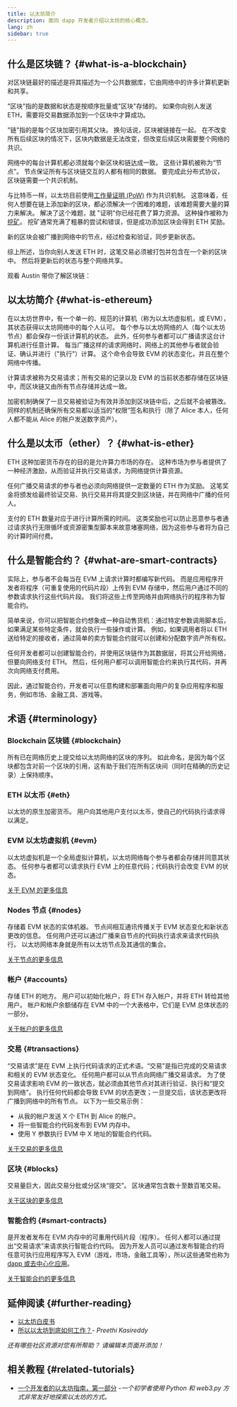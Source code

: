 ```yaml
---
title: 以太坊简介
description: 面向 dapp 开发者介绍以太坊的核心概念。
lang: zh
sidebar: true
---
```


## 什么是区块链？ {#what-is-a-blockchain}

对区块链最好的描述是将其描述为一个公共数据库，它由网络中的许多计算机更新和共享。

"区块"指的是数据和状态是按顺序批量或"区块"存储的。 如果你向别人发送 ETH，需要将交易数据添加到一个区块中才算成功。

"链"指的是每个区块加密引用其父块。 换句话说，区块被链接在一起。 在不改变所有后续区块的情况下，区块内数据是无法改变，但改变后续区块需要整个网络的共识。

网络中的每台计算机都必须就每个新区块和链达成一致。 这些计算机被称为“节点”。 节点保证所有与区块链交互的人都有相同的数据。 要完成此分布式协议，区块链需要一个共识机制。

与比特币一样，以太坊目前使用[工作量证明 (PoW)](/developers/docs/consensus-mechanisms/pow/) 作为共识机制。 这意味着，任何人想要在链上添加新的区块，都必须解决一个困难的难题，该难题需要大量的算力来解决。 解决了这个难题，就 "证明"你已经花费了算力资源。 这种操作被称为[挖矿](/developers/docs/consensus-mechanisms/pow/mining/)。 挖矿通常充满了粗暴的尝试和错误，但是成功添加区块会得到 ETH 奖励。

新的区块会被广播到网络中的节点，经过检查和验证，同步更新状态。

综上所述，当你向别人发送 ETH 时，这笔交易必须被打包并包含在一个新的区块中。 然后将更新后的状态与整个网络共享。

观看 Austin 带你了解区块链：

<YouTube id="zcX7OJ-L8XQ" />

<YouTube id="zcX7OJ-L8XQ" />

## 以太坊简介 {#what-is-ethereum}

在以太坊世界中，有一个单一的、规范的计算机（称为以太坊虚拟机，或 EVM），其状态获得以太坊网络中的每个人认可。 每个参与以太坊网络的人（每个以太坊节点）都会保存一份该计算机的状态。 此外，任何参与者都可以广播请求这台计算机进行任意计算。 每当广播这样的请求网络时，网络上的其他参与者就会验证、确认并进行（"执行"）计算。 这个命令会导致 EVM 的状态变化，并且在整个网络中传播。

计算请求被称为交易请求；所有交易的记录以及 EVM 的当前状态都存储在区块链中，而区块链又由所有节点存储并达成一致。

加密机制确保了一旦交易被验证为有效并添加到区块链中后，之后就不会被篡改。 同样的机制还确保所有交易都以适当的“权限”签名和执行（除了 Alice 本人，任何人都不能从 Alice 的帐户发送数字资产）。

## 什么是以太币（ether）？ {#what-is-ether}

ETH 这种加密货币存在的目的是允许算力市场的存在。 这种市场为参与者提供了一种经济激励，从而验证并执行交易请求，为网络提供计算资源。

任何广播交易请求的参与者也必须向网络提供一定数量的 ETH 作为奖励。 这笔奖金将颁发给最终验证交易、执行交易并将其提交到区块链，并在网络中广播的任何人。

支付的 ETH 数量对应于进行计算所需的时间。 这类奖励也可以防止恶意参与者通过请求执行无限循环或资源密集型脚本来故意堵塞网络，因为这些参与者将为自己的计算时间付费。

## 什么是智能合约？ {#what-are-smart-contracts}

实际上，参与者不会每当在 EVM 上请求计算时都编写新代码。 而是应用程序开发者将程序（可重复使用的代码片段）上传到 EVM 存储中，然后用户通过不同的参数请求执行这些代码片段。 我们将这些上传至网络并由网络执行的程序称为智能合约。

简单来说，你可以把智能合约想象成一种自动售货机：通过特定参数调用脚本后，如果满足某些特定条件，就会执行一些操作或计算。 例如，如果调用者将以 ETH 送给特定的接收者，通过简单的卖方智能合约就可以创建和分配数字资产所有权。

任何开发者都可以创建智能合约，并使用区块链作为其数据层，将其公开给网络，但要向网络支付 ETH。 然后，任何用户都可以调用智能合约来执行其代码，并再次向网络支付费用。

因此，通过智能合约，开发者可以任意构建和部署面向用户的复杂应用程序和服务，例如市场、金融工具、游戏等。

## 术语 {#terminology}

### Blockchain 区块链 {#blockchain}

所有已在网络历史上提交给以太坊网络的区块的序列。 如此命名，是因为每个区块都包含对前一个区块的引用，这有助于我们在所有区块间（同时在精确的历史记录）上保持顺序。

### ETH 以太币 {#eth}

以太坊的原生加密货币。 用户向其他用户支付以太币，使自己的代码执行请求得以满足。

### EVM 以太坊虚拟机 {#evm}

以太坊虚拟机是一个全局虚拟计算机，以太坊网络每个参与者都会存储并同意其状态。 任何参与者都可以请求执行 EVM 上的任意代码；代码执行会改变 EVM 的状态。

[关于 EVM 的更多信息](/developers/docs/evm/)

### Nodes 节点 {#nodes}

存储着 EVM 状态的实体机器。 节点间相互通讯传播关于 EVM 状态变化和新状态更改的信息。 任何用户还可以通过广播来自节点的代码执行请求来请求代码执行。 以太坊网络本身就是所有以太坊节点及其通信的集合。

[关于节点的更多信息](/developers/docs/nodes-and-clients/)

### 帐户 {#accounts}

存储 ETH 的地方。 用户可以初始化帐户，将 ETH 存入帐户，并将 ETH 转给其他用户。 帐户和帐户余额储存在 EVM 中的一个大表格中，它们是 EVM 总体状态的一部分。

[关于帐户的更多信息](/developers/docs/accounts/)

### 交易 {#transactions}

“交易请求”是在 EVM 上执行代码请求的正式术语。“交易”是指已完成的交易请求和相关的 EVM 状态变化。 任何用户都可以从节点向网络广播交易请求。 为了使交易请求影响 EVM 的一致状态，就必须由其他节点对其进行验证、执行和“提交到网络”。 执行任何代码都会导致 EVM 的状态更改；一旦提交后，该状态更改将广播到网络中的所有节点。 以下为一些交易示例：

- 从我的帐户发送 X 个 ETH 到 Alice 的帐户。
- 将一些智能合约代码发布到 EVM 内存中。
- 使用 Y 参数执行 EVM 中 X 地址的智能合约代码。

[关于交易的更多信息](/developers/docs/transactions/)

### 区块 {#blocks}

交易量巨大，因此交易分批或分区块“提交”。 区块通常包含数十至数百笔交易。

[关于区块的更多信息](/developers/docs/blocks/)

### 智能合约 {#smart-contracts}

是开发者发布在 EVM 内存中的可重用代码片段（程序）。 任何人都可以通过提出“交易请求”来请求执行智能合约代码。 因为开发人员可以通过发布智能合约将任意可执行应用程序写入 EVM（游戏，市场，金融工具等），所以这些通常也称为 [dapp 或去中心化应用](/developers/docs/dapps/)。

[关于智能合约的更多信息](/developers/docs/smart-contracts/)

## 延伸阅读 {#further-reading}

- [以太坊白皮书](/whitepaper/)
- [所以以太坊到底如何工作？](https://www.preethikasireddy.com/post/how-does-ethereum-work-anyway)- _Preethi Kasireddy_

_还有哪些社区资源对您有所帮助？ 请编辑本页面并添加！_

## 相关教程 {#related-tutorials}

- [一个开发者的以太坊指南，第一部分](/developers/tutorials/a-developers-guide-to-ethereum-part-one/) _-一个初学者使用 Python 和 web3.py 方式非常友好地探索以太坊的方式。_
